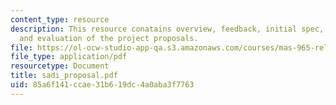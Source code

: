 ```yaml
---
content_type: resource
description: This resource conatains overview, feedback, initial spec, demonstration,
  and evaluation of the project proposals.
file: https://ol-ocw-studio-app-qa.s3.amazonaws.com/courses/mas-965-relational-machines-spring-2005/85a6f141ccae31b619dc4a0aba3f7763_sadi_proposal.pdf
file_type: application/pdf
resourcetype: Document
title: sadi_proposal.pdf
uid: 85a6f141-ccae-31b6-19dc-4a0aba3f7763
---
```

